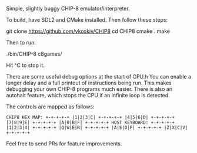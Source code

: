 Simple, slightly buggy CHIP-8 emulator/interpreter.

To build, have SDL2 and CMake installed. Then follow these steps:

git clone https://github.com/vkoskiv/CHIP8
cd CHIP8
cmake .
make

Then to run:

./bin/CHIP-8 c8games/<GAME NAME>

Hit ^C to stop it.

There are some useful debug options at the start of CPU.h
You can enable a longer delay and a full printout of instructions being run.
This makes debugging your own CHIP-8 programs much easier.
There is also an autohalt feature, which stops the CPU if an infinite loop is detected.

The controls are mapped as follows:

`CHIP8 HEX MAP:
+-+-+-+-+
|1|2|3|C|
+-+-+-+-+
|4|5|6|D|
+-+-+-+-+
|7|8|9|E|
+-+-+-+-+
|A|0|B|F|
+-+-+-+-+
HOST KEYBOARD:
+-+-+-+-+
|1|2|3|4|
+-+-+-+-+
|Q|W|E|R|
+-+-+-+-+
|A|S|D|F|
+-+-+-+-+
|Z|X|C|V|
+-+-+-+-+
`

Feel free to send PRs for feature improvements.
